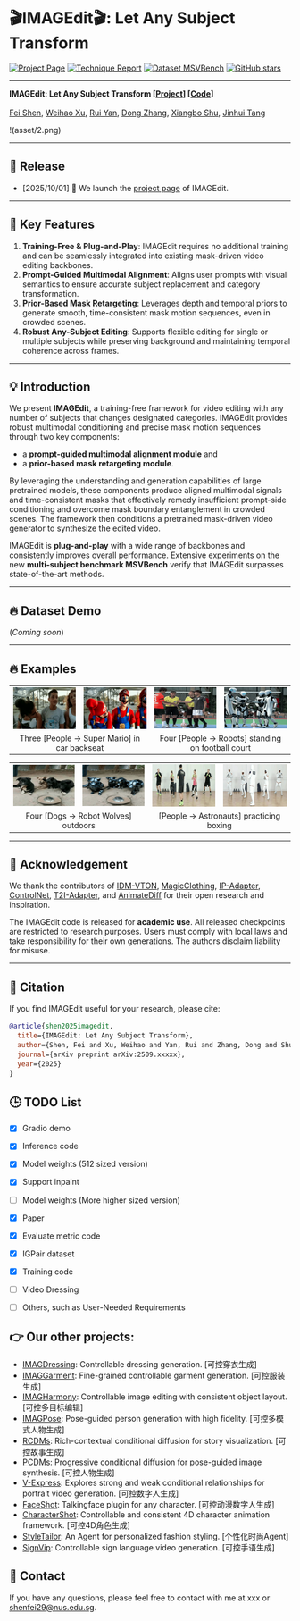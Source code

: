 # 🎬IMAGEdit🎬: Let Any Subject Transform

[![Project Page](https://img.shields.io/badge/Project-Page-green)](https://muzishen.github.io/IMAGEdit/)
[![Technique Report](https://img.shields.io/badge/Technique-Report-red)](https://muzishen.github.io/IMAGEdit/)
[![Dataset MSVBench](https://img.shields.io/badge/Dataset-MSVBench-orange)](https://muzishen.github.io/IMAGEdit/)
[![GitHub stars](https://img.shields.io/github/stars/XWH-A/IMAGEdit?style=social)](https://github.com/XWH-A/IMAGEdit)

---

**IMAGEdit: Let Any Subject Transform [[Project](https://muzishen.github.io/IMAGEdit/)] [[Code](https://github.com/XWH-A/IMAGEdit)]** <br />  
[Fei Shen](https://muzishen.github.io/), [Weihao Xu](https://github.com/XWH-A/), [Rui Yan](https://ruiyan1995.github.io/), [Dong Zhang](https://dongzhang89.github.io/), [Xiangbo Shu](https://shuxb104.github.io/), [Jinhui Tang](https://scholar.google.com/citations?user=ByBLlEwAAAAJ&hl=en) <br />

!(asset/2.png)


---

## 📅 Release
- [2025/10/01] 🎉 We launch the [project page](https://muzishen.github.io/IMAGEdit/) of IMAGEdit.

---

## 🚀 Key Features
1. **Training-Free & Plug-and-Play**: IMAGEdit requires no additional training and can be seamlessly integrated into existing mask-driven video editing backbones.  
2. **Prompt-Guided Multimodal Alignment**: Aligns user prompts with visual semantics to ensure accurate subject replacement and category transformation.  
3. **Prior-Based Mask Retargeting**: Leverages depth and temporal priors to generate smooth, time-consistent mask motion sequences, even in crowded scenes.  
4. **Robust Any-Subject Editing**: Supports flexible editing for single or multiple subjects while preserving background and maintaining temporal coherence across frames.  

---

## 💡 Introduction
We present **IMAGEdit**, a training-free framework for video editing with any number of subjects that changes designated categories. IMAGEdit provides robust multimodal conditioning and precise mask motion sequences through two key components:  
- a **prompt-guided multimodal alignment module** and  
- a **prior-based mask retargeting module**.  

By leveraging the understanding and generation capabilities of large pretrained models, these components produce aligned multimodal signals and time-consistent masks that effectively remedy insufficient prompt-side conditioning and overcome mask boundary entanglement in crowded scenes. The framework then conditions a pretrained mask-driven video generator to synthesize the edited video.  

IMAGEdit is **plug-and-play** with a wide range of backbones and consistently improves overall performance. Extensive experiments on the new **multi-subject benchmark MSVBench** verify that IMAGEdit surpasses state-of-the-art methods.  

---

## 🔥 Dataset Demo
(*Coming soon*)  

---

## 🔥 Examples

<table align="center">
  <tr>
    <td align="center"><img src="asset/ori_720_16_gif/tuk-tuk_processed.gif" width="160"/></td>
    <td align="center"><img src="asset/IMAGEdit_720_16_gif/tuk-tuk_processed.gif" width="160"/></td>
    <td align="center"><img src="asset/ori_720_16_gif/Football-Match-Start_processed.gif" width="160"/></td>
    <td align="center"><img src="asset/IMAGEdit_720_16_gif/Football-Match-Start_processed.gif" width="160"/></td>
  </tr>
  <tr>
    <td colspan="2" align="center">Three [People → Super Mario] in car backseat</td>
    <td colspan="2" align="center">Four [People → Robots] standing on football court</td>
  </tr>
</table>

<table align="center">
  <tr>
    <td align="center"><img src="asset/ori_720_16_gif/dogs-gathering-around-food_processed.gif" width="160"/></td>
    <td align="center"><img src="asset/IMAGEdit_720_16_gif/dogs-gathering-around-food_processed.gif" width="160"/></td>
    <td align="center"><img src="asset/ori_720_16_gif/people-training-boxing-class_processed.gif" width="160"/></td>
    <td align="center"><img src="asset/IMAGEdit_720_16_gif/people-training-boxing-class_processed.gif" width="160"/></td>
  </tr>
  <tr>
    <td colspan="2" align="center">Four [Dogs → Robot Wolves] outdoors</td>
    <td colspan="2" align="center">[People → Astronauts] practicing boxing</td>
  </tr>
</table>

---

## 🙏 Acknowledgement
We thank the contributors of [IDM-VTON](https://github.com/yisol/IDM-VTON), [MagicClothing](https://github.com/ShineChen1024/MagicClothing), [IP-Adapter](https://github.com/tencent-ailab/IP-Adapter), [ControlNet](https://github.com/lllyasviel/ControlNet), [T2I-Adapter](https://github.com/TencentARC/T2I-Adapter), and [AnimateDiff](https://github.com/guoyww/AnimateDiff) for their open research and inspiration.  

The IMAGEdit code is released for **academic use**. All released checkpoints are restricted to research purposes. Users must comply with local laws and take responsibility for their own generations. The authors disclaim liability for misuse.  

---

## 📝 Citation
If you find IMAGEdit useful for your research, please cite:  

```bibtex
@article{shen2025imagedit,
  title={IMAGEdit: Let Any Subject Transform},
  author={Shen, Fei and Xu, Weihao and Yan, Rui and Zhang, Dong and Shu, Xiangbo and Tang, Jinhui},
  journal={arXiv preprint arXiv:2509.xxxxx},
  year={2025}
}

```

## 🕒 TODO List
- [x] Gradio demo
- [x] Inference code
- [x] Model weights (512 sized version)
- [x] Support inpaint
- [ ] Model weights (More higher sized version)
- [x] Paper
- [x] Evaluate metric code
- [x] IGPair dataset
- [x] Training code
- [ ] Video Dressing
- [ ] Others, such as User-Needed Requirements


## 👉 **Our other projects:**  
- [IMAGDressing](https://github.com/muzishen/IMAGDressing): Controllable dressing generation. [可控穿衣生成]
- [IMAGGarment](https://github.com/muzishen/IMAGGarment): Fine-grained controllable garment generation.  [可控服装生成]
- [IMAGHarmony](https://github.com/muzishen/IMAGHarmony): Controllable image editing with consistent object layout.  [可控多目标编辑]
- [IMAGPose](https://github.com/muzishen/IMAGPose): Pose-guided person generation with high fidelity.  [可控多模式人物生成]
- [RCDMs](https://github.com/muzishen/RCDMs): Rich-contextual conditional diffusion for story visualization.  [可控故事生成]
- [PCDMs](https://github.com/tencent-ailab/PCDMs): Progressive conditional diffusion for pose-guided image synthesis. [可控人物生成]
- [V-Express](https://github.com/tencent-ailab/V-Express/): Explores strong and weak conditional relationships for portrait video generation. [可控数字人生成]
- [FaceShot](https://github.com/open-mmlab/FaceShot/): Talkingface plugin for any character. [可控动漫数字人生成]
- [CharacterShot](https://github.com/Jeoyal/CharacterShot): Controllable and consistent 4D character animation framework. [可控4D角色生成]
- [StyleTailor](https://github.com/mahb-THU/StyleTailor): An Agent for personalized fashion styling. [个性化时尚Agent]
- [SignVip](https://github.com/umnooob/signvip/): Controllable sign language video generation. [可控手语生成]


## 📨 Contact
If you have any questions, please feel free to contact with me at xxx or shenfei29@nus.edu.sg.
